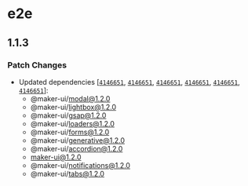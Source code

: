 # e2e

## 1.1.3

### Patch Changes

- Updated dependencies [[`4146651`](https://github.com/mdarche/maker-ui/commit/4146651ace370416da58af0e10d410b01354277d), [`4146651`](https://github.com/mdarche/maker-ui/commit/4146651ace370416da58af0e10d410b01354277d), [`4146651`](https://github.com/mdarche/maker-ui/commit/4146651ace370416da58af0e10d410b01354277d), [`4146651`](https://github.com/mdarche/maker-ui/commit/4146651ace370416da58af0e10d410b01354277d), [`4146651`](https://github.com/mdarche/maker-ui/commit/4146651ace370416da58af0e10d410b01354277d), [`4146651`](https://github.com/mdarche/maker-ui/commit/4146651ace370416da58af0e10d410b01354277d)]:
  - @maker-ui/modal@1.2.0
  - @maker-ui/lightbox@1.2.0
  - @maker-ui/gsap@1.2.0
  - @maker-ui/loaders@1.2.0
  - @maker-ui/forms@1.2.0
  - @maker-ui/generative@1.2.0
  - @maker-ui/accordion@1.2.0
  - maker-ui@1.2.0
  - @maker-ui/notifications@1.2.0
  - @maker-ui/tabs@1.2.0

